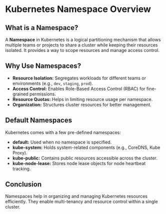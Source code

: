 # Kubernetes Namespace Overview

## What is a Namespace?
A **Namespace** in Kubernetes is a logical partitioning mechanism that allows multiple teams or projects to share a cluster while keeping their resources isolated. It provides a way to scope resources and manage access control.

## Why Use Namespaces?
- **Resource Isolation:** Segregates workloads for different teams or environments (e.g., `dev`, `staging`, `prod`).
- **Access Control:** Enables Role-Based Access Control (RBAC) for fine-grained permissions.
- **Resource Quotas:** Helps in limiting resource usage per namespace.
- **Organization:** Structures cluster resources for better management.

## Default Namespaces
Kubernetes comes with a few pre-defined namespaces:
- **default:** Used when no namespace is specified.
- **kube-system:** Holds system-related components (e.g., CoreDNS, Kube Proxy).
- **kube-public:** Contains public resources accessible across the cluster.
- **kube-node-lease:** Stores node lease objects for node heartbeat tracking.

## Conclusion
Namespaces help in organizing and managing Kubernetes resources efficiently. They enable multi-tenancy and resource control within a single cluster.

